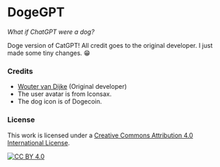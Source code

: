 # DogeGPT
*What if ChatGPT were a dog?*

Doge version of CatGPT! All credit goes to the original developer. I just made some tiny changes. 😁

### Credits
- [Wouter van Dijke](https://twitter.com/woutervd) (Original developer)
- The user avatar is from Iconsax.
- The dog icon is of Dogecoin.

### License 
This work is licensed under a
[Creative Commons Attribution 4.0 International License][cc-by].

[![CC BY 4.0][cc-by-image]][cc-by]

[cc-by]: http://creativecommons.org/licenses/by/4.0/
[cc-by-image]: https://i.creativecommons.org/l/by/4.0/88x31.png
[cc-by-shield]: https://img.shields.io/badge/License-CC%20BY%204.0-lightgrey.svg

